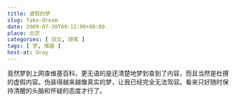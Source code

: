 ```yaml
---
title: 虚假的梦
slug: fake-dream
date: 2009-07-30T09:12:00+08:00
place: 北京
categories: [ 旧文, 随笔 ]
tags: [ 梦, 维基 ]
host-at: Oray
---
```

竟然梦到上网查维基百科，更无语的是还清楚地梦到查到了内容，而且当然是杜撰的虚假内容。伪装得越来越像真实的梦，让我已经完全无法驾驭。看来只好随时保持清醒的头脑和怀疑的态度才行了。
